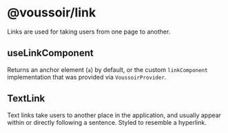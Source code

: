 # @voussoir/link

Links are used for taking users from one page to another.

## useLinkComponent

Returns an anchor element (`a`) by default, or the custom `linkComponent`
implementation that was provided via `VoussoirProvider`.

## TextLink

Text links take users to another place in the application, and usually appear
within or directly following a sentence. Styled to resemble a hyperlink.
